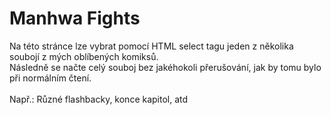 # Manhwa Fights
Na této stránce lze vybrat pomocí HTML select tagu jeden z několika soubojí z mých oblíbených komiksů. <br/>
Následně se načte celý souboj bez jakéhokoli přerušování, jak by tomu bylo při normálním čtení. <br/><br/>
Např.: Různé flashbacky, konce kapitol, atd
